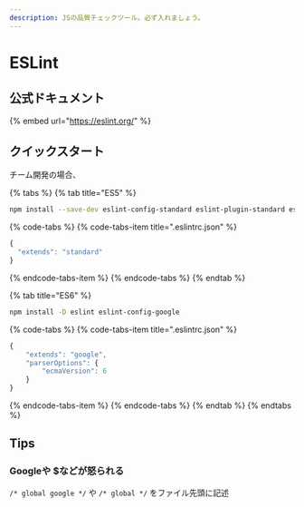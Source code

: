 ```yaml
---
description: JSの品質チェックツール。必ず入れましょう。
---
```


# ESLint

## 公式ドキュメント

{% embed url="https://eslint.org/" %}

## クイックスタート

チーム開発の場合、

{% tabs %}
{% tab title="ES5" %}

```bash
npm install --save-dev eslint-config-standard eslint-plugin-standard eslint-plugin-promise eslint-plugin-import eslint-plugin-node
```

{% code-tabs %}
{% code-tabs-item title=".eslintrc.json" %}

```javascript
{
  "extends": "standard"
}
```

{% endcode-tabs-item %}
{% endcode-tabs %}
{% endtab %}

{% tab title="ES6" %}

```bash
npm install -D eslint eslint-config-google
```

{% code-tabs %}
{% code-tabs-item title=".eslintrc.json" %}

```javascript
{
    "extends": "google",
    "parserOptions": {
        "ecmaVersion": 6
    }
}
```

{% endcode-tabs-item %}
{% endcode-tabs %}
{% endtab %}
{% endtabs %}

## Tips

### Googleや $などが怒られる

`/* global google */` や `/* global */` をファイル先頭に記述